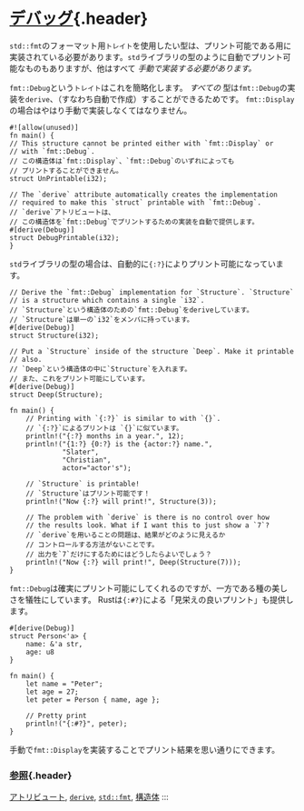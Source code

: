 # [デバッグ](#デバッグ){.header}

`std::fmt`のフォーマット用`トレイト`を使用したい型は、プリント可能である用に実装されている必要があります。`std`ライブラリの型のように自動でプリント可能なものもありますが、他はすべて
*手動で実装する必要があります。*

`fmt::Debug`という`トレイト`はこれを簡略化します。 *すべての*
型は`fmt::Debug`の実装を`derive`、（すなわち自動で作成）することができるためです。
`fmt::Display`の場合はやはり手動で実装しなくてはなりません。

    #![allow(unused)]
    fn main() {
    // This structure cannot be printed either with `fmt::Display` or
    // with `fmt::Debug`.
    // この構造体は`fmt::Display`、`fmt::Debug`のいずれによっても
    // プリントすることができません。
    struct UnPrintable(i32);

    // The `derive` attribute automatically creates the implementation
    // required to make this `struct` printable with `fmt::Debug`.
    // `derive`アトリビュートは、
    // この構造体を`fmt::Debug`でプリントするための実装を自動で提供します。
    #[derive(Debug)]
    struct DebugPrintable(i32);
    }

`std`ライブラリの型の場合は、自動的に`{:?}`によりプリント可能になっています。

    // Derive the `fmt::Debug` implementation for `Structure`. `Structure`
    // is a structure which contains a single `i32`.
    // `Structure`という構造体のための`fmt::Debug`をderiveしています。
    // `Structure`は単一の`i32`をメンバに持っています。
    #[derive(Debug)]
    struct Structure(i32);

    // Put a `Structure` inside of the structure `Deep`. Make it printable
    // also.
    // `Deep`という構造体の中に`Structure`を入れます。
    // また、これをプリント可能にしています。
    #[derive(Debug)]
    struct Deep(Structure);

    fn main() {
        // Printing with `{:?}` is similar to with `{}`.
        // `{:?}`によるプリントは `{}`に似ています。
        println!("{:?} months in a year.", 12);
        println!("{1:?} {0:?} is the {actor:?} name.",
                 "Slater",
                 "Christian",
                 actor="actor's");

        // `Structure` is printable!
        // `Structure`はプリント可能です！
        println!("Now {:?} will print!", Structure(3));
        
        // The problem with `derive` is there is no control over how
        // the results look. What if I want this to just show a `7`?
        // `derive`を用いることの問題は、結果がどのように見えるか
        // コントロールする方法がないことです。
        // 出力を`7`だけにするためにはどうしたらよいでしょう？
        println!("Now {:?} will print!", Deep(Structure(7)));
    }

`fmt::Debug`は確実にプリント可能にしてくれるのですが、一方である種の美しさを犠牲にしています。
Rustは`{:#?}`による「見栄えの良いプリント」も提供します。

    #[derive(Debug)]
    struct Person<'a> {
        name: &'a str,
        age: u8
    }

    fn main() {
        let name = "Peter";
        let age = 27;
        let peter = Person { name, age };

        // Pretty print
        println!("{:#?}", peter);
    }

手動で`fmt::Display`を実装することでプリント結果を思い通りにできます。

### [参照](#参照){.header}

[アトリビュート](https://doc.rust-lang.org/reference/attributes.html),
[`derive`](../../trait/derive.html),
[`std::fmt`](https://doc.rust-lang.org/std/fmt/),
[構造体](../../custom_types/structs.html)
:::

